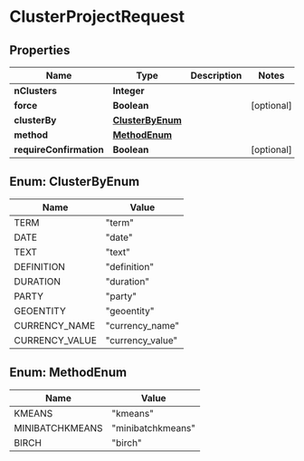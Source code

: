 

# ClusterProjectRequest


## Properties

Name | Type | Description | Notes
------------ | ------------- | ------------- | -------------
**nClusters** | **Integer** |  | 
**force** | **Boolean** |  |  [optional]
**clusterBy** | [**ClusterByEnum**](#ClusterByEnum) |  | 
**method** | [**MethodEnum**](#MethodEnum) |  | 
**requireConfirmation** | **Boolean** |  |  [optional]



## Enum: ClusterByEnum

Name | Value
---- | -----
TERM | &quot;term&quot;
DATE | &quot;date&quot;
TEXT | &quot;text&quot;
DEFINITION | &quot;definition&quot;
DURATION | &quot;duration&quot;
PARTY | &quot;party&quot;
GEOENTITY | &quot;geoentity&quot;
CURRENCY_NAME | &quot;currency_name&quot;
CURRENCY_VALUE | &quot;currency_value&quot;



## Enum: MethodEnum

Name | Value
---- | -----
KMEANS | &quot;kmeans&quot;
MINIBATCHKMEANS | &quot;minibatchkmeans&quot;
BIRCH | &quot;birch&quot;




